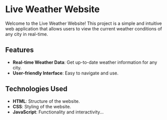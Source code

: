 # Live Weather Website

Welcome to the Live Weather Website! This project is a simple and intuitive web application that allows users to view the current weather conditions of any city in real-time.

## Features

- **Real-time Weather Data**: Get up-to-date weather information for any city.
- **User-friendly Interface**: Easy to navigate and use.

## Technologies Used

- **HTML**: Structure of the website.
- **CSS**: Styling of the website.
- **JavaScript**: Functionality and interactivity...
